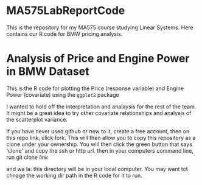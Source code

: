 # MA575LabReportCode
This is the repository for my MA575 course studying Linear Systems. Here contains our R code for BMW pricing analysis.

# Analysis of Price and Engine Power in BMW Dataset

This is the R code for plotting the Price (response variable) and Engine Power (covariate) using the `ggplot2` package

I wanted to hold off the interpretation and analaysis for the rest of the team. It might be a great idea to try other covariate relationships and analysis of the scatterplot variance. 

If you have never used github or new to it, create a free account, then on this repo link, click fork. This will then allow you to copy this repository as a clone under your ownership. You will then click the green button that says 'clone' and copy the ssh or http url. then in your computers command line, run git clone *link*

and wa la: this directory will be in your local computer. You may want tot chnage the working dir path in the R code for it to run.
